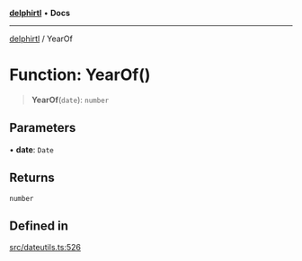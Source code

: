 [**delphirtl**](../README.md) • **Docs**

***

[delphirtl](../globals.md) / YearOf

# Function: YearOf()

> **YearOf**(`date`): `number`

## Parameters

• **date**: `Date`

## Returns

`number`

## Defined in

[src/dateutils.ts:526](https://github.com/chuacw/delphirtl/blob/99d8c44e63124381b30b888cd4b51a7f5a9f03a2/src/dateutils.ts#L526)
